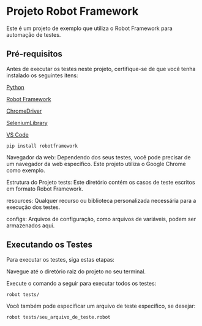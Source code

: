 # Projeto Robot Framework
Este é um projeto de exemplo que utiliza o Robot Framework para automação de testes.

## Pré-requisitos
Antes de executar os testes neste projeto, certifique-se de que você tenha instalado os seguintes itens:

[Python](https://www.python.org/downloads/)

[Robot Framework](https://robotframework.org/)

[ChromeDriver](https://chromedriver.chromium.org/downloads)

[SeleniumLibrary](http://robotframework.org/SeleniumLibrary/)

[VS Code](https://code.visualstudio.com/)


``pip install robotframework ``

Navegador da web: Dependendo dos seus testes, você pode precisar de um navegador da web específico. Este projeto utiliza o Google Chrome como exemplo.

Estrutura do Projeto
tests: Este diretório contém os casos de teste escritos em formato Robot Framework.

resources: Qualquer recurso ou biblioteca personalizada necessária para a execução dos testes.


configs: Arquivos de configuração, como arquivos de variáveis, podem ser armazenados aqui.

## Executando os Testes
Para executar os testes, siga estas etapas:

Navegue até o diretório raiz do projeto no seu terminal.

Execute o comando a seguir para executar todos os testes:


``robot tests/``

Você também pode especificar um arquivo de teste específico, se desejar:


``robot tests/seu_arquivo_de_teste.robot``